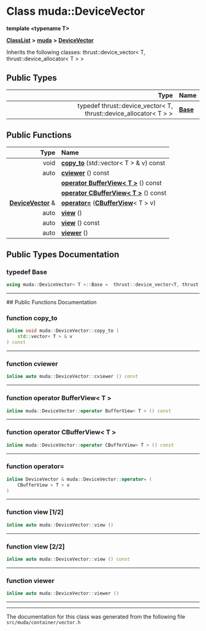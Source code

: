 

# Class muda::DeviceVector

**template &lt;typename T&gt;**



[**ClassList**](annotated.md) **>** [**muda**](namespacemuda.md) **>** [**DeviceVector**](classmuda_1_1_device_vector.md)








Inherits the following classes: thrust::device_vector< T, thrust::device_allocator< T > >














## Public Types

| Type | Name |
| ---: | :--- |
| typedef thrust::device\_vector&lt; T, thrust::device\_allocator&lt; T &gt; &gt; | [**Base**](#typedef-base)  <br> |




















## Public Functions

| Type | Name |
| ---: | :--- |
|  void | [**copy\_to**](#function-copy_to) (std::vector&lt; T &gt; & v) const<br> |
|  auto | [**cviewer**](#function-cviewer) () const<br> |
|   | [**operator BufferView&lt; T &gt;**](#function-operator-bufferview<-t->) () const<br> |
|   | [**operator CBufferView&lt; T &gt;**](#function-operator-cbufferview<-t->) () const<br> |
|  [**DeviceVector**](classmuda_1_1_device_vector.md) & | [**operator=**](#function-operator) ([**CBufferView**](classmuda_1_1_buffer_view_t.md)&lt; T &gt; v) <br> |
|  auto | [**view**](#function-view-12) () <br> |
|  auto | [**view**](#function-view-22) () const<br> |
|  auto | [**viewer**](#function-viewer) () <br> |




























## Public Types Documentation




### typedef Base 

```C++
using muda::DeviceVector< T >::Base =  thrust::device_vector<T, thrust::device_allocator<T> >;
```




<hr>
## Public Functions Documentation




### function copy\_to 

```C++
inline void muda::DeviceVector::copy_to (
    std::vector< T > & v
) const
```




<hr>



### function cviewer 

```C++
inline auto muda::DeviceVector::cviewer () const
```




<hr>



### function operator BufferView&lt; T &gt; 

```C++
inline muda::DeviceVector::operator BufferView< T > () const
```




<hr>



### function operator CBufferView&lt; T &gt; 

```C++
inline muda::DeviceVector::operator CBufferView< T > () const
```




<hr>



### function operator= 

```C++
inline DeviceVector & muda::DeviceVector::operator= (
    CBufferView < T > v
) 
```




<hr>



### function view [1/2]

```C++
inline auto muda::DeviceVector::view () 
```




<hr>



### function view [2/2]

```C++
inline auto muda::DeviceVector::view () const
```




<hr>



### function viewer 

```C++
inline auto muda::DeviceVector::viewer () 
```




<hr>

------------------------------
The documentation for this class was generated from the following file `src/muda/container/vector.h`

